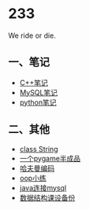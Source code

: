 233
======

We ride or die.
## 一、笔记
* [C++笔记](/笔记/C++笔记.md)
* [MySQL笔记](/笔记/MySQL笔记.md)
* [python笔记](/笔记/python笔记.md)

## 二、其他
* [class String](/其他/class%20String)
* [一个pygame半成品](/其他/一个pygame半成品)
* [哈夫曼编码](/其他/哈夫曼编码.cpp)
* [oop小练](/其他/oop小练.md)
* [java连接mysql](/其他/java连接mysql)
* [数据结构课设备份](/其他/数据结构课设备份)
